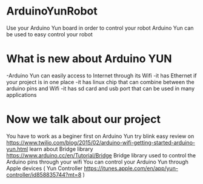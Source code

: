 # ArduinoYunRobot
Use your Arduino Yun board in order to control your robot 
Arduino Yun can be used to easy control your robot 
# What is new about Arduino YUN 
-Arduino Yun can easily access to Internet through its Wifi 
-it has Ethernet if your project is in one place
-it has linux chip that can combine between the arduino pins and Wifi
-it has sd card and usb port that can be used in many applications 
# Now we talk about our project 
You have to work as a beginer first on Arduino Yun 
try blink easy review on https://www.twilio.com/blog/2015/02/arduino-wifi-getting-started-arduino-yun.html
learn about Bridge library https://www.arduino.cc/en/Tutorial/Bridge
Bridge library used to control the Arduino pins through your wifi 
You can control your Arduino Yun through Apple devices ( Yun Controller https://itunes.apple.com/en/app/yun-controller/id858835744?mt=8 )
